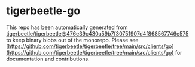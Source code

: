 # tigerbeetle-go
This repo has been automatically generated from [tigerbeetle/tigerbeetle@476e39c430a59b7f30751907d4f868567746e575](https://github.com/tigerbeetle/tigerbeetle/commit/476e39c430a59b7f30751907d4f868567746e575) to keep binary blobs out of the monorepo. Please see [https://github.com/tigerbeetle/tigerbeetle/tree/main/src/clients/go](https://github.com/tigerbeetle/tigerbeetle/tree/main/src/clients/go) for documentation and contributions.
